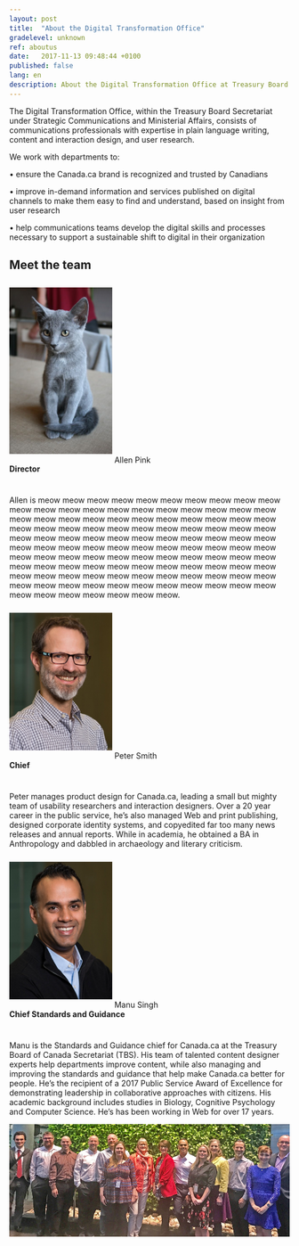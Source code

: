 ```yaml
---
layout: post
title:  "About the Digital Transformation Office"
gradelevel: unknown
ref: aboutus
date:   2017-11-13 09:48:44 +0100
published: false
lang: en
description: About the Digital Transformation Office at Treasury Board of Canada Secretariat. 
---
```

The Digital Transformation Office, within the Treasury Board Secretariat under Strategic Communications and Ministerial Affairs, consists of communications professionals with expertise in plain language writing, content and interaction design, and user research.

We work with departments to:

•	ensure the Canada.ca brand is recognized and trusted by Canadians

•	improve in-demand information and services published on digital channels to make them easy to find and understand, based on insight from user research

•	help communications teams develop the digital skills and processes necessary to support a sustainable shift to digital in their organization



## Meet the team

<div class="col-md-3 col-xs-12">
   <div class="pull-left" style="padding-bottom: 25px;">
   <img class="img-responsive"  style="margin-bottom: 15px; padding-top: 10px;" src="/images/kitten.jpg" width="185px" alt="Allen Pink" />
      Allen Pink <br>
      <b> Director </b>
   </div>
</div>


<div class="col-md-9 col-xs-12">
<figcaption class="center-block">

   
<p>Allen is meow meow meow meow meow meow meow meow meow meow meow meow meow meow meow meow meow meow meow meow meow meow meow meow meow meow meow meow meow meow meow meow meow meow meow meow meow meow meow meow meow meow meow meow meow meow meow meow meow meow meow meow meow meow meow meow meow meow meow meow meow meow meow meow meow meow meow meow meow meow meow meow meow meow meow meow meow meow meow meow meow meow meow meow meow meow meow meow meow meow meow meow meow meow meow meow meow meow meow meow meow meow meow meow meow meow meow meow meow meow meow meow meow meow meow meow.</p>

</figcaption>
</div>

<div class="clearfix"></div>


<div class="col-md-3 col-xs-12">
   <div class="pull-left" style="padding-bottom: 25px;">
   <img class="img-responsive"  style="margin-bottom: 15px; padding-top: 10px;" src="/images/DTO_blog_photo_DSC_3862_277x370.jpg" width="185px" alt="Peter Smith" />
      Peter Smith<br>
      <b>Chief</b>
   </div>
</div>


<div class="col-md-9 col-xs-12">
<figcaption class="center-block">

<p>Peter manages product design for Canada.ca, leading a small but mighty team of usability researchers and interaction designers. Over a 20 year career in the public service, he’s also managed Web and print publishing, designed corporate identity systems, and copyedited far too many news releases and annual reports. While in academia, he obtained a BA in Anthropology and dabbled in archaeology and literary criticism.</p>

</figcaption>
</div>

<div class="clearfix"></div>

<div class="col-md-3 col-xs-12">
   <div class="pull-left" style="padding-bottom: 25px;">
   <img class="img-responsive"  style="margin-bottom: 15px; padding-top: 10px;" src="/images/DTO_blog_photo_DSC_3867_277x370.jpg" width="185px" alt="Manu Singh" />
      Manu Singh<br>
      <b>Chief Standards and Guidance</b>
   </div>
</div>


<div class="col-md-9 col-xs-12">
<figcaption class="center-block">

<p>Manu is the Standards and Guidance chief for Canada.ca at the Treasury Board of Canada Secretariat (TBS).  His team of talented content designer experts help departments improve content, while also managing and improving the standards and guidance that help make Canada.ca better for people. He’s the recipient of a 2017 Public Service Award of Excellence for demonstrating leadership in collaborative approaches with citizens. His academic background includes studies in Biology, Cognitive Psychology and Computer Science. He’s has been working in Web for over 17 years.</p>

</figcaption>
</div>

<div class="clearfix"></div>

<img class="img-responsive" src="/images/team_photo_Oct_2017_965x385px.jpg" alt="Photo of the DTO team, October 2017" />


